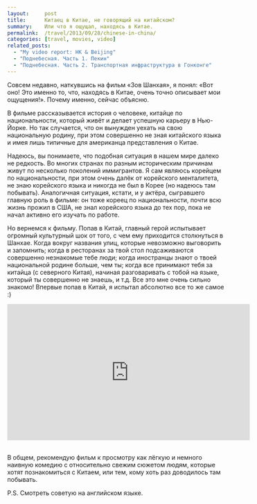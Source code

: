 ```yaml
---
layout:     post
title:      Китаец в Китае, не говорящий на китайском?
summary:    Или что я ощущал, находясь в Китае.
permalink:  /travel/2013/09/28/chinese-in-china/
categories: [travel, movies, video]
related_posts:
  - "My video report: HK & Beijing"
  - "Поднебесная. Часть 1. Пекин"
  - "Поднебесная. Часть 2. Транспортная инфраструктура в Гонконге"
---
```


Совсем недавно, наткувшись на фильм «Зов Шанхая», я понял: «Вот оно! Это именно то, что, находясь в Китае, очень точно описывает мои ощущения!». Почему именно, сейчас объясню.

В фильме рассказывается история о человеке, китайце по национальности, который живёт и делает успешную карьеру в Нью-Йорке. Но так случается, что он вынужден уехать на свою национальную родину, при этом совершенно не зная китайского языка и имея лишь типичные для американца представления о Китае.

Надеюсь, вы понимаете, что подобная ситуация в нашем мире далеко не редкость. Во многих странах по разным историческим причинам живут по несколько поколений иммигрантов. Я сам являюсь корейцем по национальности, при этом очень далёк от корейского менталитета, не знаю корейского языка и никогда не был в Корее (но надеюсь там побывать). Аналогичная ситуация, кстати, и у актёра, сыгравшего главную роль в фильме: он тоже кореец по национальности, почти всю жизнь прожил в США, не знал корейского языка до тех пор, пока не начал активно его изучать по работе.

Но вернемся к фильму. Попав в Китай, главный герой испытывает огромный культурный шок от того, с чем ему приходится столкнуться в Шанхае. Когда вокруг названия улиц, которые невозможно выговорить и запомнить; когда в ресторанах за твой стол подсаживаются совершенно незнакомые тебе люди; когда иностранцы знают о твоей национальной родине больше, чем ты; когда все принимают тебя за китайца (с северного Китая), начиная разговаривать с тобой на языке, который ты совершенно не знаешь, и т.д. Все это мне очень сильно знакомо! Впервые попав в Китай, я испытал абсолютно все то же самое :)

<div class="video-wrapper"><iframe width="560" height="315" src="https://www.youtube.com/embed/xKjBRWh5RdE" frameborder="0" allowfullscreen></iframe></div>
<br>

В общем, рекомендую фильм к просмотру как лёгкую и немного наивную комедию с относительно свежим сюжетом людям, которые хотят познакомиться с Китаем, или тем, кому хоть раз доводилось там побывать.

P.S. Смотреть советую на английском языке.
